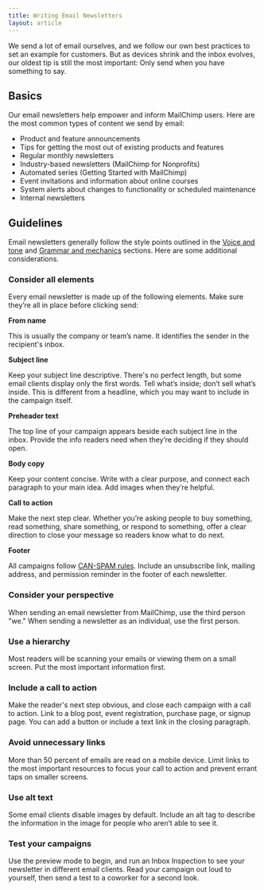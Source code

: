 ```yaml
---
title: Writing Email Newsletters
layout: article
---
```


We send a lot of email ourselves, and we follow our own best practices to set an example for customers. But as devices shrink and the inbox evolves, our oldest tip is still the most important: Only send when you have something to say.

## Basics 

Our email newsletters help empower and inform MailChimp users. Here are the most common types of content we send by email:

- Product and feature announcements
- Tips for getting the most out of existing products and features
- Regular monthly newsletters
- Industry-based newsletters (MailChimp for Nonprofits)
- Automated series (Getting Started with MailChimp)
- Event invitations and information about online courses
- System alerts about changes to functionality or scheduled maintenance
- Internal newsletters

## Guidelines

Email newsletters generally follow the style points outlined in the [Voice and tone](TK) and [Grammar and mechanics](TK) sections. Here are some additional considerations.

### Consider all elements

Every email newsletter is made up of the following elements. Make sure they’re all in place before clicking send:

**From name**

This is usually the company or team’s name. It identifies the sender in the recipient's inbox.

**Subject line**

Keep your subject line descriptive. There's no perfect length, but some email clients display only the first words. Tell what’s inside; don’t sell what’s inside. This is different from a headline, which you may want to include in the campaign itself.

**Preheader text**

The top line of your campaign appears beside each subject line in the inbox. Provide the info readers need when they’re deciding if they should open.

**Body copy**

Keep your content concise. Write with a clear purpose, and connect each paragraph to your main idea. Add images when they’re helpful.

**Call to action**

Make the next step clear. Whether you’re asking people to buy something, read something, share something, or respond to something, offer a clear direction to close your message so readers know what to do next.

**Footer**

All campaigns follow [CAN-SPAM rules](http://kb.mailchimp.com/accounts/compliance-tips/terms-of-use-and-anti-spam-requirements-for-campaigns). Include an unsubscribe link, mailing address, and permission reminder in the footer of each newsletter.

### Consider your perspective

When sending an email newsletter from MailChimp, use the third person "we." When sending a newsletter as an individual, use the first person. 

### Use a hierarchy
Most readers will be scanning your emails or viewing them on a small screen. Put the most important information first.

### Include a call to action
Make the reader's next step obvious, and close each campaign with a call to action. Link to a blog post, event registration, purchase page, or signup page. You can add a button or include a text link in the closing paragraph.

### Avoid unnecessary links
More than 50 percent of emails are read on a mobile device. Limit links to the most important resources to focus your call to action and prevent errant taps on smaller screens.

### Use alt text
Some email clients disable images by default. Include an alt tag to describe the information in the image for people who aren’t able to see it.

### Test your campaigns
Use the preview mode to begin, and run an Inbox Inspection to see your newsletter in different email clients. Read your campaign out loud to yourself, then send a test to a coworker for a second look.
